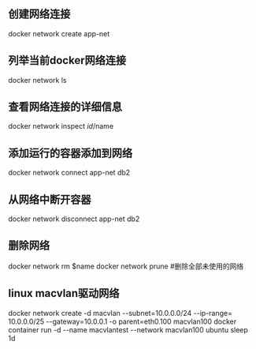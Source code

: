 ## 创建网络连接
docker network create app-net

## 列举当前docker网络连接
docker network ls

## 查看网络连接的详细信息
docker network inspect $id/$name

## 添加运行的容器添加到网络
docker network connect app-net db2

## 从网络中断开容器
docker network disconnect app-net db2

## 删除网络
docker network rm $name
docker network prune   #删除全部未使用的网络

## linux macvlan驱动网络
docker network create -d macvlan --subnet=10.0.0.0/24 --ip-range= 10.0.0.0/25 --gateway=10.0.0.1 -o parent=eth0.100 macvlan100
docker container run -d --name macvlantest --network macvlan100 ubuntu sleep 1d


